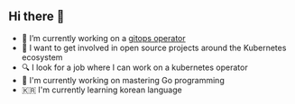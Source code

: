 ## Hi there 👋


- 🔭 I’m currently working on a [gitops operator](https://github.com/syngit-org/syngit)
- 🚀 I want to get involved in open source projects around the Kubernetes ecosystem
- 🔍 I look for a job where I can work on a kubernetes operator
- 🌱 I'm currently working on mastering Go programming
- 🇰🇷 I'm currently learning korean language
